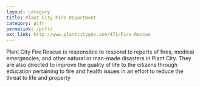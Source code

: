 ```yaml
---
layout: category
title: Plant City Fire Department
category: pcfr
permalink: /pcfr/
ext_link: http://www.plantcitygov.com/471/Fire-Rescue
---
```


Plant City Fire Rescue is responsible to respond to reports of fires, medical emergencies, and other natural or man-made disasters in Plant City. They are also directed to improve the quality of life to the citizens through education pertaining to fire and health issues in an effort to reduce the threat to life and property
